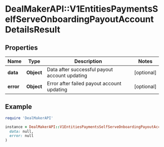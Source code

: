 # DealMakerAPI::V1EntitiesPaymentsSelfServeOnboardingPayoutAccountDetailsResult

## Properties

| Name | Type | Description | Notes |
| ---- | ---- | ----------- | ----- |
| **data** | **Object** | Data after successful payout account updating | [optional] |
| **error** | **Object** | Error after failed payout account updating | [optional] |

## Example

```ruby
require 'DealMakerAPI'

instance = DealMakerAPI::V1EntitiesPaymentsSelfServeOnboardingPayoutAccountDetailsResult.new(
  data: null,
  error: null
)
```

